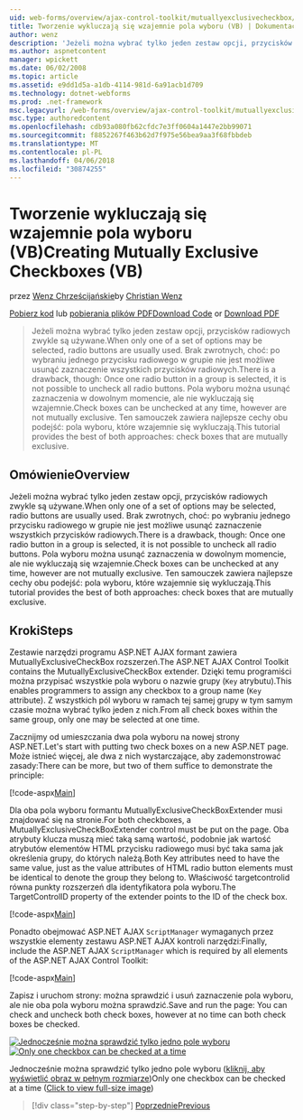 ```yaml
---
uid: web-forms/overview/ajax-control-toolkit/mutuallyexclusivecheckbox/creating-mutually-exclusive-checkboxes-vb
title: Tworzenie wykluczają się wzajemnie pola wyboru (VB) | Dokumentacja firmy Microsoft
author: wenz
description: 'Jeżeli można wybrać tylko jeden zestaw opcji, przycisków radiowych zwykle są używane. Brak zwrotnych, choć: po wybraniu jednego przycisku radiowego w grupie...'
ms.author: aspnetcontent
manager: wpickett
ms.date: 06/02/2008
ms.topic: article
ms.assetid: e9dd1d5a-a1db-4114-981d-6a91acb1d709
ms.technology: dotnet-webforms
ms.prod: .net-framework
msc.legacyurl: /web-forms/overview/ajax-control-toolkit/mutuallyexclusivecheckbox/creating-mutually-exclusive-checkboxes-vb
msc.type: authoredcontent
ms.openlocfilehash: cdb93a080fb62cfdc7e3ff0604a1447e2bb99071
ms.sourcegitcommit: f8852267f463b62d7f975e56bea9aa3f68fbbdeb
ms.translationtype: MT
ms.contentlocale: pl-PL
ms.lasthandoff: 04/06/2018
ms.locfileid: "30874255"
---
```

<a name="creating-mutually-exclusive-checkboxes-vb"></a><span data-ttu-id="c2040-104">Tworzenie wykluczają się wzajemnie pola wyboru (VB)</span><span class="sxs-lookup"><span data-stu-id="c2040-104">Creating Mutually Exclusive Checkboxes (VB)</span></span>
====================
<span data-ttu-id="c2040-105">przez [Wenz Chrześcijańskie](https://github.com/wenz)</span><span class="sxs-lookup"><span data-stu-id="c2040-105">by [Christian Wenz](https://github.com/wenz)</span></span>

<span data-ttu-id="c2040-106">[Pobierz kod](http://download.microsoft.com/download/9/3/f/93f8daea-bebd-4821-833b-95205389c7d0/MutuallyExclusiveCheckBox0.vb.zip) lub [pobierania plików PDF](http://download.microsoft.com/download/b/6/a/b6ae89ee-df69-4c87-9bfb-ad1eb2b23373/mutuallyexclusivecheckbox0VB.pdf)</span><span class="sxs-lookup"><span data-stu-id="c2040-106">[Download Code](http://download.microsoft.com/download/9/3/f/93f8daea-bebd-4821-833b-95205389c7d0/MutuallyExclusiveCheckBox0.vb.zip) or [Download PDF](http://download.microsoft.com/download/b/6/a/b6ae89ee-df69-4c87-9bfb-ad1eb2b23373/mutuallyexclusivecheckbox0VB.pdf)</span></span>

> <span data-ttu-id="c2040-107">Jeżeli można wybrać tylko jeden zestaw opcji, przycisków radiowych zwykle są używane.</span><span class="sxs-lookup"><span data-stu-id="c2040-107">When only one of a set of options may be selected, radio buttons are usually used.</span></span> <span data-ttu-id="c2040-108">Brak zwrotnych, choć: po wybraniu jednego przycisku radiowego w grupie nie jest możliwe usunąć zaznaczenie wszystkich przycisków radiowych.</span><span class="sxs-lookup"><span data-stu-id="c2040-108">There is a drawback, though: Once one radio button in a group is selected, it is not possible to uncheck all radio buttons.</span></span> <span data-ttu-id="c2040-109">Pola wyboru można usunąć zaznaczenia w dowolnym momencie, ale nie wykluczają się wzajemnie.</span><span class="sxs-lookup"><span data-stu-id="c2040-109">Check boxes can be unchecked at any time, however are not mutually exclusive.</span></span> <span data-ttu-id="c2040-110">Ten samouczek zawiera najlepsze cechy obu podejść: pola wyboru, które wzajemnie się wykluczają.</span><span class="sxs-lookup"><span data-stu-id="c2040-110">This tutorial provides the best of both approaches: check boxes that are mutually exclusive.</span></span>


## <a name="overview"></a><span data-ttu-id="c2040-111">Omówienie</span><span class="sxs-lookup"><span data-stu-id="c2040-111">Overview</span></span>

<span data-ttu-id="c2040-112">Jeżeli można wybrać tylko jeden zestaw opcji, przycisków radiowych zwykle są używane.</span><span class="sxs-lookup"><span data-stu-id="c2040-112">When only one of a set of options may be selected, radio buttons are usually used.</span></span> <span data-ttu-id="c2040-113">Brak zwrotnych, choć: po wybraniu jednego przycisku radiowego w grupie nie jest możliwe usunąć zaznaczenie wszystkich przycisków radiowych.</span><span class="sxs-lookup"><span data-stu-id="c2040-113">There is a drawback, though: Once one radio button in a group is selected, it is not possible to uncheck all radio buttons.</span></span> <span data-ttu-id="c2040-114">Pola wyboru można usunąć zaznaczenia w dowolnym momencie, ale nie wykluczają się wzajemnie.</span><span class="sxs-lookup"><span data-stu-id="c2040-114">Check boxes can be unchecked at any time, however are not mutually exclusive.</span></span> <span data-ttu-id="c2040-115">Ten samouczek zawiera najlepsze cechy obu podejść: pola wyboru, które wzajemnie się wykluczają.</span><span class="sxs-lookup"><span data-stu-id="c2040-115">This tutorial provides the best of both approaches: check boxes that are mutually exclusive.</span></span>

## <a name="steps"></a><span data-ttu-id="c2040-116">Kroki</span><span class="sxs-lookup"><span data-stu-id="c2040-116">Steps</span></span>

<span data-ttu-id="c2040-117">Zestawie narzędzi programu ASP.NET AJAX formant zawiera MutuallyExclusiveCheckBox rozszerzeń.</span><span class="sxs-lookup"><span data-stu-id="c2040-117">The ASP.NET AJAX Control Toolkit contains the MutuallyExclusiveCheckBox extender.</span></span> <span data-ttu-id="c2040-118">Dzięki temu programiści można przypisać wszystkie pola wyboru o nazwie grupy (`Key` atrybutu).</span><span class="sxs-lookup"><span data-stu-id="c2040-118">This enables programmers to assign any checkbox to a group name (`Key` attribute).</span></span> <span data-ttu-id="c2040-119">Z wszystkich pól wyboru w ramach tej samej grupy w tym samym czasie można wybrać tylko jeden z nich.</span><span class="sxs-lookup"><span data-stu-id="c2040-119">From all check boxes within the same group, only one may be selected at one time.</span></span>

<span data-ttu-id="c2040-120">Zacznijmy od umieszczania dwa pola wyboru na nowej strony ASP.NET.</span><span class="sxs-lookup"><span data-stu-id="c2040-120">Let's start with putting two check boxes on a new ASP.NET page.</span></span> <span data-ttu-id="c2040-121">Może istnieć więcej, ale dwa z nich wystarczające, aby zademonstrować zasady:</span><span class="sxs-lookup"><span data-stu-id="c2040-121">There can be more, but two of them suffice to demonstrate the principle:</span></span>

[!code-aspx[Main](creating-mutually-exclusive-checkboxes-vb/samples/sample1.aspx)]

<span data-ttu-id="c2040-122">Dla oba pola wyboru formantu MutuallyExclusiveCheckBoxExtender musi znajdować się na stronie.</span><span class="sxs-lookup"><span data-stu-id="c2040-122">For both checkboxes, a MutuallyExclusiveCheckBoxExtender control must be put on the page.</span></span> <span data-ttu-id="c2040-123">Oba atrybuty klucza muszą mieć taką samą wartość, podobnie jak wartość atrybutów elementów HTML przycisku radiowego musi być taka sama jak określenia grupy, do których należą.</span><span class="sxs-lookup"><span data-stu-id="c2040-123">Both Key attributes need to have the same value, just as the value attributes of HTML radio button elements must be identical to denote the group they belong to.</span></span> <span data-ttu-id="c2040-124">Właściwość targetcontrolid równa punkty rozszerzeń dla identyfikatora pola wyboru.</span><span class="sxs-lookup"><span data-stu-id="c2040-124">The TargetControlID property of the extender points to the ID of the check box.</span></span>

[!code-aspx[Main](creating-mutually-exclusive-checkboxes-vb/samples/sample2.aspx)]

<span data-ttu-id="c2040-125">Ponadto obejmować ASP.NET AJAX `ScriptManager` wymaganych przez wszystkie elementy zestawu ASP.NET AJAX kontroli narzędzi:</span><span class="sxs-lookup"><span data-stu-id="c2040-125">Finally, include the ASP.NET AJAX `ScriptManager` which is required by all elements of the ASP.NET AJAX Control Toolkit:</span></span>

[!code-aspx[Main](creating-mutually-exclusive-checkboxes-vb/samples/sample3.aspx)]

<span data-ttu-id="c2040-126">Zapisz i uruchom strony: można sprawdzić i usuń zaznaczenie pola wyboru, ale nie oba pola wyboru można sprawdzić.</span><span class="sxs-lookup"><span data-stu-id="c2040-126">Save and run the page: You can check and uncheck both check boxes, however at no time can both check boxes be checked.</span></span>


<span data-ttu-id="c2040-127">[![Jednocześnie można sprawdzić tylko jedno pole wyboru](creating-mutually-exclusive-checkboxes-vb/_static/image2.png)](creating-mutually-exclusive-checkboxes-vb/_static/image1.png)</span><span class="sxs-lookup"><span data-stu-id="c2040-127">[![Only one checkbox can be checked at a time](creating-mutually-exclusive-checkboxes-vb/_static/image2.png)](creating-mutually-exclusive-checkboxes-vb/_static/image1.png)</span></span>

<span data-ttu-id="c2040-128">Jednocześnie można sprawdzić tylko jedno pole wyboru ([kliknij, aby wyświetlić obraz w pełnym rozmiarze](creating-mutually-exclusive-checkboxes-vb/_static/image3.png))</span><span class="sxs-lookup"><span data-stu-id="c2040-128">Only one checkbox can be checked at a time ([Click to view full-size image](creating-mutually-exclusive-checkboxes-vb/_static/image3.png))</span></span>

> [!div class="step-by-step"]
> [<span data-ttu-id="c2040-129">Poprzednie</span><span class="sxs-lookup"><span data-stu-id="c2040-129">Previous</span></span>](creating-mutually-exclusive-checkboxes-cs.md)

